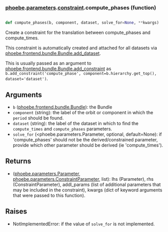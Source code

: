 ### [phoebe](phoebe.md).[parameters](phoebe.parameters.md).[constraint](phoebe.parameters.constraint.md).compute_phases (function)


```py

def compute_phases(b, component, dataset, solve_for=None, **kwargs)

```



Create a constraint for the translation between compute_phases and compute_times.

This constraint is automatically created and attached for all datasets
via [phoebe.frontend.bundle.Bundle.add_dataset](phoebe.frontend.bundle.Bundle.add_dataset.md).

This is usually passed as an argument to
 [phoebe.frontend.bundle.Bundle.add_constraint](phoebe.frontend.bundle.Bundle.add_constraint.md) as
 `b.add_constraint('compute_phase', component=b.hierarchy.get_top(), dataset='dataset')`.

Arguments
-----------
* `b` ([phoebe.frontend.bundle.Bundle](phoebe.frontend.bundle.Bundle.md)): the Bundle
* `component` (string): the label of the orbit or component in which the
    `period` should be found.
* `dataset` (string): the label of the dataset in which to find the
    `compute_times` and `compute_phases` parameters.
* `solve_for` (&lt;phoebe.parameters.Parameter, optional, default=None): if
    'compute_phases' should not be the derived/constrained parameter, provide which
    other parameter should be derived (ie 'compute_times').

Returns
----------
* ([phoebe.parameters.Parameter](phoebe.parameters.Parameter.md), [phoebe.parameters.ConstraintParameter](phoebe.parameters.ConstraintParameter.md), list):
    lhs (Parameter), rhs (ConstraintParameter), addl_params (list of additional
    parameters that may be included in the constraint), kwargs (dict of
    keyword arguments that were passed to this function).

Raises
--------
* NotImplementedError: if the value of `solve_for` is not implemented.


